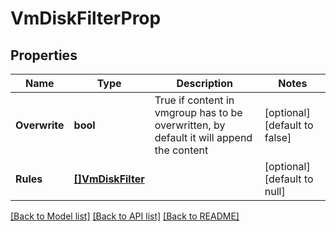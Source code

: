 # VmDiskFilterProp

## Properties
Name | Type | Description | Notes
------------ | ------------- | ------------- | -------------
**Overwrite** | **bool** | True if content in vmgroup has to be overwritten, by default it will append the content | [optional] [default to false]
**Rules** | [**[]VmDiskFilter**](vmDiskFilter.md) |  | [optional] [default to null]

[[Back to Model list]](../README.md#documentation-for-models) [[Back to API list]](../README.md#documentation-for-api-endpoints) [[Back to README]](../README.md)

